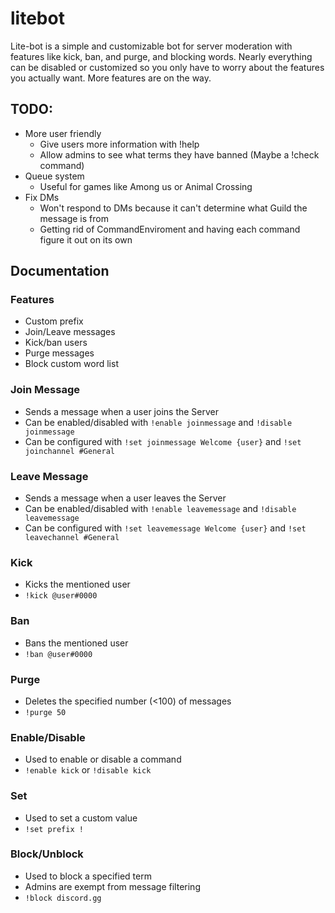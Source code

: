 # litebot
Lite-bot is a simple and customizable bot for server moderation with features like kick, ban, and purge, and blocking words. Nearly everything can be disabled or customized so you only have to worry about the features you actually want. More features are on the way.

## TODO:
- More user friendly
    - Give users more information with !help
    - Allow admins to see what terms they have banned (Maybe a !check command)
- Queue system
    - Useful for games like Among us or Animal Crossing
- Fix DMs
    - Won't respond to DMs because it can't determine what Guild the message is from
    - Getting rid of CommandEnviroment and having each command figure it out on its own

## Documentation

### Features
- Custom prefix
- Join/Leave messages 
- Kick/ban users
- Purge messages
- Block custom word list

### Join Message
- Sends a message when a user joins the Server
- Can be enabled/disabled with `!enable joinmessage` and `!disable joinmessage`
- Can be configured with `!set joinmessage Welcome {user}` and `!set joinchannel #General`

### Leave Message
- Sends a message when a user leaves the Server
- Can be enabled/disabled with `!enable leavemessage` and `!disable leavemessage`
- Can be configured with `!set leavemessage Welcome {user}` and `!set leavechannel #General`

### Kick
- Kicks the mentioned user
- `!kick @user#0000`

### Ban
- Bans the mentioned user
- `!ban @user#0000`

### Purge
- Deletes the specified number (<100) of messages
- `!purge 50`

### Enable/Disable
- Used to enable or disable a command
- `!enable kick` or `!disable kick`

### Set
- Used to set a custom value
- `!set prefix !`

### Block/Unblock
- Used to block a specified term
- Admins are exempt from message filtering
- `!block discord.gg`
